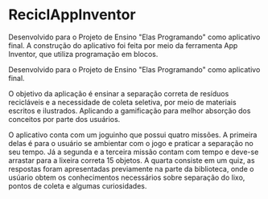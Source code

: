 # ReciclAppInventor
Desenvolvido para o Projeto de Ensino "Elas Programando" como aplicativo final. A construção do aplicativo foi feita por meio da ferramenta App Inventor, que utiliza programação em blocos.

Desenvolvido para o Projeto de Ensino "Elas Programando" como aplicativo final.



O objetivo da aplicação é ensinar a separação correta de resíduos recicláveis e a necessidade de coleta seletiva, por meio de materiais escritos e ilustrados. Aplicando a gamificação para melhor absorção dos conceitos por parte dos usuários.



O aplicativo conta com um joguinho que possui quatro missões. A primeira delas é para o usuário se ambientar com o jogo e praticar a separação no seu tempo. Já a segunda e a terceira missão contam com tempo e deve-se arrastar para a lixeira correta 15 objetos. A quarta consiste em um quiz, as respostas foram apresentadas previamente na parte da biblioteca, onde o usúario obtem os conhecimentos necessários sobre separação do lixo, pontos de coleta e algumas curiosidades.

